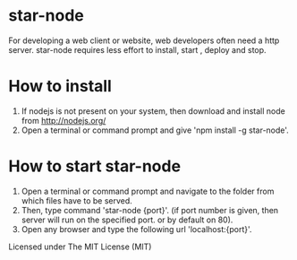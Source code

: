 star-node
=========
For developing a web client or website, web developers often need a http server. star-node requires less effort to install, start , deploy and stop. 

How to install
==============
1. If nodejs is not present on your system, then download and install node from http://nodejs.org/
2. Open a terminal or command prompt and give 'npm install -g star-node'.


How to start star-node
========================
1. Open a terminal or command prompt and navigate to the folder from which files have to be served.
2. Then, type command 'star-node {port}'. (if port number is given, then server will run on the specified port. or by default on 80).
3. Open any browser and type the following url 'localhost:{port}'.



Licensed under The MIT License (MIT)